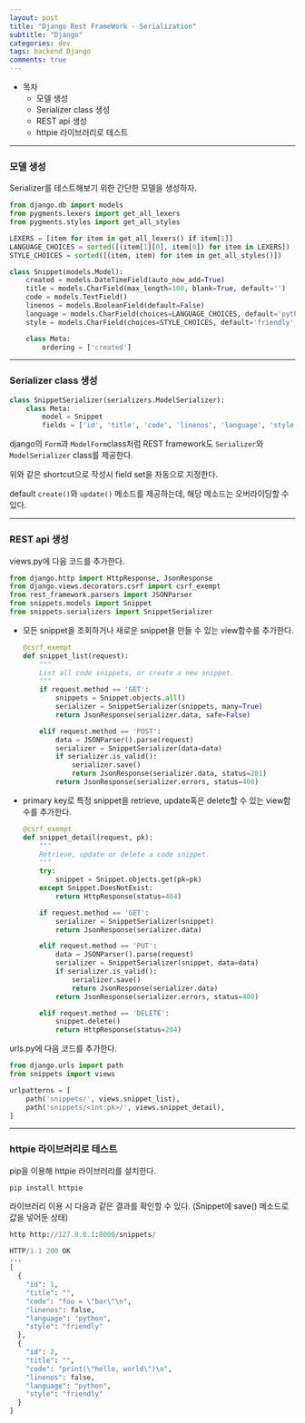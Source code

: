 ```yaml
---
layout: post
title: "Django Rest FrameWork - Serialization"
subtitle: "Django"
categories: dev
tags: backend Django
comments: true
---
```


- 목차
  - 모델 생성
  - Serializer class 생성
  - REST api 생성
  - httpie 라이브러리로 테스트

---

### 모델 생성

Serializer를 테스트해보기 위한 간단한 모델을 생성하자.

```python
from django.db import models
from pygments.lexers import get_all_lexers
from pygments.styles import get_all_styles

LEXERS = [item for item in get_all_lexers() if item[1]]
LANGUAGE_CHOICES = sorted([(item[1][0], item[0]) for item in LEXERS])
STYLE_CHOICES = sorted([(item, item) for item in get_all_styles()])

class Snippet(models.Model):
    created = models.DateTimeField(auto_now_add=True)
    title = models.CharField(max_length=100, blank=True, default='')
    code = models.TextField()
    linenos = models.BooleanField(default=False)
    language = models.CharField(choices=LANGUAGE_CHOICES, default='python', max_length=100)
    style = models.CharField(choices=STYLE_CHOICES, default='friendly', max_length=100)

    class Meta:
        ordering = ['created']
```

---

### Serializer class 생성

```python
class SnippetSerializer(serializers.ModelSerializer):
    class Meta:
        model = Snippet
        fields = ['id', 'title', 'code', 'linenos', 'language', 'style']
```

django의 `Form`과 `ModelForm`class처럼 REST framework도 `Serializer`와 `ModelSerializer` class를 제공한다.

위와 같은 shortcut으로 작성시 field set을 자동으로 지정한다.

default `create()`와 `update()` 메소드를 제공하는데, 해당 메소드는 오버라이딩할 수 있다.

---

### REST api 생성

views.py에 다음 코드를 추가한다.

```python
from django.http import HttpResponse, JsonResponse
from django.views.decorators.csrf import csrf_exempt
from rest_framework.parsers import JSONParser
from snippets.models import Snippet
from snippets.serializers import SnippetSerializer
```

- 모든 snippet을 조회하거나 새로운 snippet을 만들 수 있는 view함수를 추가한다.

  ```python
  @csrf_exempt
  def snippet_list(request):
      """
      List all code snippets, or create a new snippet.
      """
      if request.method == 'GET':
          snippets = Snippet.objects.all()
          serializer = SnippetSerializer(snippets, many=True)
          return JsonResponse(serializer.data, safe=False)

      elif request.method == 'POST':
          data = JSONParser().parse(request)
          serializer = SnippetSerializer(data=data)
          if serializer.is_valid():
              serializer.save()
              return JsonResponse(serializer.data, status=201)
          return JsonResponse(serializer.errors, status=400)
  ```

- primary key로 특정 snippet을 retrieve, update혹은 delete할 수 있는 view함수를 추가한다.

  ```python
  @csrf_exempt
  def snippet_detail(request, pk):
      """
      Retrieve, update or delete a code snippet.
      """
      try:
          snippet = Snippet.objects.get(pk=pk)
      except Snippet.DoesNotExist:
          return HttpResponse(status=404)

      if request.method == 'GET':
          serializer = SnippetSerializer(snippet)
          return JsonResponse(serializer.data)

      elif request.method == 'PUT':
          data = JSONParser().parse(request)
          serializer = SnippetSerializer(snippet, data=data)
          if serializer.is_valid():
              serializer.save()
              return JsonResponse(serializer.data)
          return JsonResponse(serializer.errors, status=400)

      elif request.method == 'DELETE':
          snippet.delete()
          return HttpResponse(status=204)
  ```

urls.py에 다음 코드를 추가한다.

```python
from django.urls import path
from snippets import views

urlpatterns = [
    path('snippets/', views.snippet_list),
    path('snippets/<int:pk>/', views.snippet_detail),
]
```

---

### httpie 라이브러리로 테스트

pip을 이용해 httpie 라이브러리를 설치한다.

`pip install httpie`

라이브러리 이용 시 다음과 같은 결과를 확인할 수 있다. (Snippet에 save() 메소드로 값을 넣어둔 상태)

```python
http http://127.0.0.1:8000/snippets/

HTTP/1.1 200 OK
...
[
  {
    "id": 1,
    "title": "",
    "code": "foo = \"bar\"\n",
    "linenos": false,
    "language": "python",
    "style": "friendly"
  },
  {
    "id": 2,
    "title": "",
    "code": "print(\"hello, world\")\n",
    "linenos": false,
    "language": "python",
    "style": "friendly"
  }
]
```
